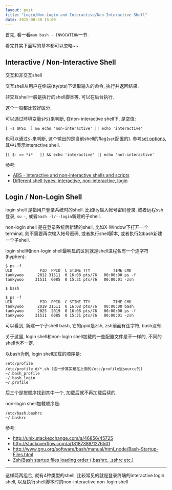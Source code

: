 ```yaml
---
layout: post
title: "Login/Non-Login and Interactive/Non-Interactive Shell"
date: 2015-08-30 15:00
---
```


首先, 看一看`man bash - INVOCATION`一节.

看完其实下面写的基本都可以忽略~~

## Interactive / Non-Interactive Shell ##

交互和非交互shell

交互shell从用户在终端(tty/pts)下读取输入的命令, 执行并返回结果.

非交互shell一般是执行的shell脚本等, 可以在后台执行.

这个一般都比较好区分.

可以通过环境变量`$PS1`来判断, 在non-interactive shell下, 是空值:

    [ -z $PS1  ] && echo 'non-interactive' || echo 'interactive'

也可以通过`$-`来判断, 这个输出的是当前shell的flag(`set`配置的). 参考[set options](http://www.tldp.org/LDP/abs/html/options.html), 其中`i`表示interactive shell.

    [[ $- == *i*   ]] && echo 'interactive' || echo 'not-interactive'

参考:

* [ABS - Interactive and non-interactive shells and scripts](http://www.tldp.org/LDP/abs/html/intandnonint.html)
* [Different shell types: interactive, non-interactive, login](https://www.vanimpe.eu/2014/01/18/different-shell-types-interactive-non-interactive-login/)


## Login / Non-Login Shell ##

login shell 是指用户登录系统时的shell. 比如tty输入帐号密码登录, 或者远程ssh登录, `su -`, 或者`bash -l/--login`新建的子shell.

non-login shell 是在登录系统后新建的shell, 比如X-Window下打开一个terminal, 则不需要再次输入帐号密码, 或者执行shell脚本, 或者执行如bash新建一个子shell.

login shell和non-login shell最明显的区别就是shell进程名有一个连字符(hyphen):

    $ ps -f
    UID            PID  PPID  C STIME TTY          TIME CMD
    tankywoo      2012 31511  0 16:08 pts/76   00:00:00 ps -f
    tankywoo     31511  6085  0 15:31 pts/76   00:00:01 -zsh

    $ bash

    $ ps -f
    UID            PID  PPID  C STIME TTY          TIME CMD
    tankywoo      2019 31511  0 16:08 pts/76   00:00:00 bash
    tankywoo      2025  2019  0 16:08 pts/76   00:00:00 ps -f
    tankywoo     31511  6085  0 15:31 pts/76   00:00:01 -zsh

可以看到, 新建一个子shell bash, 它的ppid是zsh, zsh前面有连字符, bash没有.

关于这里, login shell和non-login shell加载的一些配置文件是不一样的, 不同的shell也不一定.

以bash为例, login shell加载的顺序是:

    /etc/profile
    /etc/profile.d/*.sh (这一步其实是在上面的/etc/profile里source的)
    ~/.bash_profile
    ~/.bash_login
    ~/.profile

后三个是按顺序找到其中一个, 加载后就不再加载后续的.

non-login shell加载顺序是:

    /etc/bash.bashrc
    ~/.bashrc

参考:

* <http://unix.stackexchange.com/a/46856/45725>
* <http://stackoverflow.com/a/18187389/1276501>
* <http://www.gnu.org/software/bash/manual/html_node/Bash-Startup-Files.html>
* [Zsh/Bash startup files loading order (.bashrc, .zshrc etc.)](https://shreevatsa.wordpress.com/2008/03/30/zshbash-startup-files-loading-order-bashrc-zshrc-etc/)


---

这样两两组合, 就有4种类型的shell, 比较常见的就是登录终端的interactive login shell, 以及执行shell脚本时的non-interactive non-login shell



